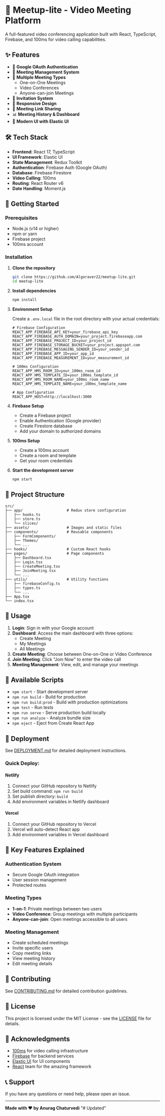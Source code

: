 # 🎥 Meetup-lite - Video Meeting Platform

A full-featured video conferencing application built with React, TypeScript, Firebase, and 100ms for video calling capabilities.

## ✨ Features

- 🔐 **Google OAuth Authentication**
- 📅 **Meeting Management System**
- 👥 **Multiple Meeting Types**
  - One-on-One Meetings
  - Video Conferences
  - Anyone-can-join Meetings
- 🎯 **Invitation System**
- 📱 **Responsive Design**
- 🔗 **Meeting Link Sharing**
- 📊 **Meeting History & Dashboard**
- 🎨 **Modern UI with Elastic UI**

## 🛠️ Tech Stack

- **Frontend**: React 17, TypeScript
- **UI Framework**: Elastic UI
- **State Management**: Redux Toolkit
- **Authentication**: Firebase Auth (Google OAuth)
- **Database**: Firebase Firestore
- **Video Calling**: 100ms
- **Routing**: React Router v6
- **Date Handling**: Moment.js

## 🚀 Getting Started

### Prerequisites

- Node.js (v14 or higher)
- npm or yarn
- Firebase project
- 100ms account

### Installation

1. **Clone the repository**
   ```bash
   git clone https://github.com/Algoraver22/meetup-lite.git
   cd meetup-lite
   ```

2. **Install dependencies**
   ```bash
   npm install
   ```

3. **Environment Setup**
   
   Create a `.env.local` file in the root directory with your actual credentials:
   ```env
   # Firebase Configuration
   REACT_APP_FIREBASE_API_KEY=your_firebase_api_key
   REACT_APP_FIREBASE_AUTH_DOMAIN=your_project.firebaseapp.com
   REACT_APP_FIREBASE_PROJECT_ID=your_project_id
   REACT_APP_FIREBASE_STORAGE_BUCKET=your_project.appspot.com
   REACT_APP_FIREBASE_MESSAGING_SENDER_ID=your_sender_id
   REACT_APP_FIREBASE_APP_ID=your_app_id
   REACT_APP_FIREBASE_MEASUREMENT_ID=your_measurement_id

   # 100ms Configuration
   REACT_APP_HMS_ROOM_ID=your_100ms_room_id
   REACT_APP_HMS_TEMPLATE_ID=your_100ms_template_id
   REACT_APP_HMS_ROOM_NAME=your_100ms_room_name
   REACT_APP_HMS_TEMPLATE_NAME=your_100ms_template_name

   # App Configuration
   REACT_APP_HOST=http://localhost:3000
   ```

4. **Firebase Setup**
   - Create a Firebase project
   - Enable Authentication (Google provider)
   - Create Firestore database
   - Add your domain to authorized domains

5. **100ms Setup**
   - Create a 100ms account
   - Create a room and template
   - Get your room credentials

6. **Start the development server**
   ```bash
   npm start
   ```

## 📁 Project Structure

```
src/
├── app/                    # Redux store configuration
│   ├── hooks.ts
│   ├── store.ts
│   └── slices/
├── assets/                 # Images and static files
├── components/             # Reusable components
│   ├── FormComponents/
│   ├── Themes/
│   └── ...
├── hooks/                  # Custom React hooks
├── pages/                  # Page components
│   ├── Dashboard.tsx
│   ├── Login.tsx
│   ├── CreateMeeting.tsx
│   ├── JoinMeeting.tsx
│   └── ...
├── utils/                  # Utility functions
│   ├── firebaseConfig.ts
│   ├── types.ts
│   └── ...
├── App.tsx
└── index.tsx
```

## 🎯 Usage

1. **Login**: Sign in with your Google account
2. **Dashboard**: Access the main dashboard with three options:
   - Create Meeting
   - My Meetings
   - All Meetings
3. **Create Meeting**: Choose between One-on-One or Video Conference
4. **Join Meeting**: Click "Join Now" to enter the video call
5. **Meeting Management**: View, edit, and manage your meetings

## 🔧 Available Scripts

- `npm start` - Start development server
- `npm run build` - Build for production
- `npm run build:prod` - Build with production optimizations
- `npm test` - Run tests
- `npm run serve` - Serve production build locally
- `npm run analyze` - Analyze bundle size
- `npm eject` - Eject from Create React App

## 🚀 Deployment

See [DEPLOYMENT.md](DEPLOYMENT.md) for detailed deployment instructions.

### Quick Deploy:

#### Netlify
1. Connect your GitHub repository to Netlify
2. Set build command: `npm run build`
3. Set publish directory: `build`
4. Add environment variables in Netlify dashboard

#### Vercel
1. Connect your GitHub repository to Vercel
2. Vercel will auto-detect React app
3. Add environment variables in Vercel dashboard

## 🌟 Key Features Explained

### Authentication System
- Secure Google OAuth integration
- User session management
- Protected routes

### Meeting Types
- **1-on-1**: Private meetings between two users
- **Video Conference**: Group meetings with multiple participants
- **Anyone-can-join**: Open meetings accessible to all users

### Meeting Management
- Create scheduled meetings
- Invite specific users
- Copy meeting links
- View meeting history
- Edit meeting details

## 🤝 Contributing

See [CONTRIBUTING.md](CONTRIBUTING.md) for detailed contribution guidelines.

## 📝 License

This project is licensed under the MIT License - see the [LICENSE](LICENSE) file for details.

## 🙏 Acknowledgments

- [100ms](https://www.100ms.live/) for video calling infrastructure
- [Firebase](https://firebase.google.com/) for backend services
- [Elastic UI](https://elastic.github.io/eui/) for UI components
- [React](https://reactjs.org/) team for the amazing framework

## 📞 Support

If you have any questions or need help, please open an issue.

---

**Made with ❤️ by Anurag Chaturvedi**
" #   U p d a t e d "      
 